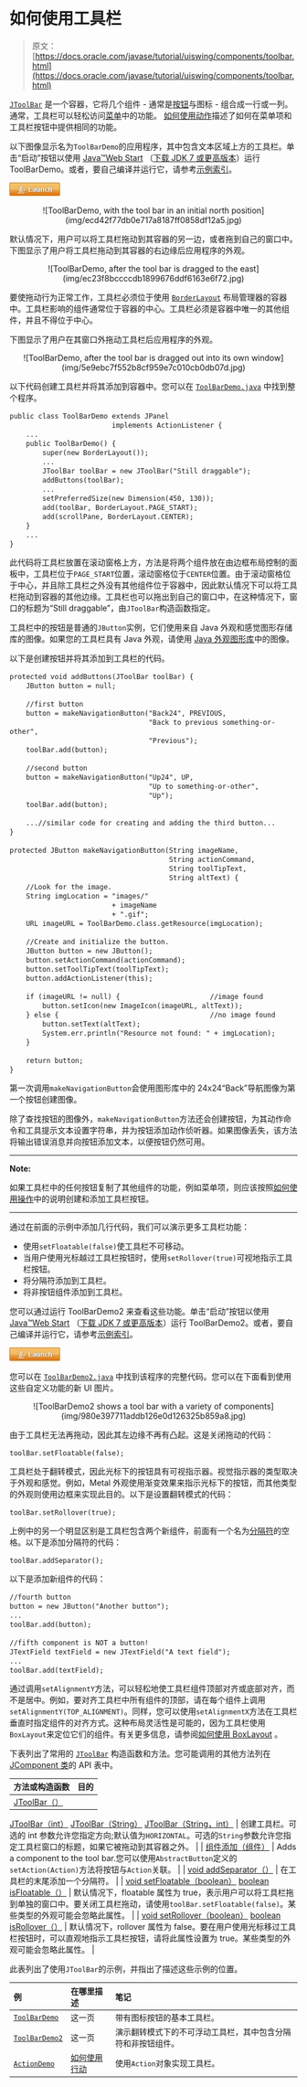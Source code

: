 # 如何使用工具栏

> 原文： [https://docs.oracle.com/javase/tutorial/uiswing/components/toolbar.html](https://docs.oracle.com/javase/tutorial/uiswing/components/toolbar.html)

[`JToolBar`](https://docs.oracle.com/javase/8/docs/api/javax/swing/JToolBar.html) 是一个容器，它将几个组件 - 通常是[按钮](button.html)与图标 - 组合成一行或一列。通常，工具栏可以轻松访问[菜单](menu.html)中的功能。 [如何使用动作](../misc/action.html)描述了如何在菜单项和工具栏按钮中提供相同的功能。

以下图像显示名为`ToolBarDemo`的应用程序，其中包含文本区域上方的工具栏。单击“启动”按钮以使用 [Java™Web Start](http://www.oracle.com/technetwork/java/javase/javawebstart/index.html) （[下载 JDK 7 或更高版本](http://www.oracle.com/technetwork/java/javase/downloads/index.html)）运行 ToolBarDemo。或者，要自己编译并运行它，请参考[示例索引](../examples/components/index.html#ToolBarDemo)。

[![Launches the ToolBarDemo Application](img/4707a69a17729d71c56b2bdbbb4cc61c.jpg)](https://docs.oracle.com/javase/tutorialJWS/samples/uiswing/ToolBarDemoProject/ToolBarDemo.jnlp)

<center>![ToolBarDemo, with the tool bar in an initial north position](img/ecd42f77db0e717a8187ff0858df12a5.jpg)</center>

默认情况下，用户可以将工具栏拖动到其容器的另一边，或者拖到自己的窗口中。下图显示了用户将工具栏拖动到其容器的右边缘后应用程序的外观。

<center>![ToolBarDemo, after the tool bar is dragged to the east](img/ec23f8bccccdb1899676ddf6163e6f72.jpg)</center>

要使拖动行为正常工作，工具栏必须位于使用 [`BorderLayout`](../layout/border.html) 布局管理器的容器中。工具栏影响的组件通常位于容器的中心。工具栏必须是容器中唯一的其他组件，并且不得位于中心。

下图显示了用户在其窗口外拖动工具栏后应用程序的外观。

<center>![ToolBarDemo, after the tool bar is dragged out into its own window](img/5e9ebc7f552b8cf959e7c010cb0db07d.jpg)</center>

以下代码创建工具栏并将其添加到容器中。您可以在 [`ToolBarDemo.java`](../examples/components/ToolBarDemoProject/src/components/ToolBarDemo.java) 中找到整个程序。

```
public class ToolBarDemo extends JPanel
                         implements ActionListener {
    ...
    public ToolBarDemo() {
        super(new BorderLayout());
        ...
        JToolBar toolBar = new JToolBar("Still draggable");
        addButtons(toolBar);
        ...
        setPreferredSize(new Dimension(450, 130));
        add(toolBar, BorderLayout.PAGE_START);
        add(scrollPane, BorderLayout.CENTER);
    }
    ...
}

```

此代码将工具栏放置在滚动窗格上方，方法是将两个组件放在由边框布局控制的面板中，工具栏位于`PAGE_START`位置，滚动窗格位于`CENTER`位置。由于滚动窗格位于中心，并且除工具栏之外没有其他组件位于容器中，因此默认情况下可以将工具栏拖动到容器的其他边缘。工具栏也可以拖出到自己的窗口中，在这种情况下，窗口的标题为“Still draggable”，由`JToolBar`构造函数指定。

工具栏中的按钮是普通的`JButton`实例，它们使用来自 Java 外观和感觉图形存储库的图像。如果您的工具栏具有 Java 外观，请使用 [Java 外观图形库](http://www.oracle.com/technetwork/java/index-138612.html)中的图像。

以下是创建按钮并将其添加到工具栏的代码。

```
protected void addButtons(JToolBar toolBar) {
    JButton button = null;

    //first button
    button = makeNavigationButton("Back24", PREVIOUS,
                                  "Back to previous something-or-other",
                                  "Previous");
    toolBar.add(button);

    //second button
    button = makeNavigationButton("Up24", UP,
                                  "Up to something-or-other",
                                  "Up");
    toolBar.add(button);

    ...//similar code for creating and adding the third button...
}

protected JButton makeNavigationButton(String imageName,
                                       String actionCommand,
                                       String toolTipText,
                                       String altText) {
    //Look for the image.
    String imgLocation = "images/"
                         + imageName
                         + ".gif";
    URL imageURL = ToolBarDemo.class.getResource(imgLocation);

    //Create and initialize the button.
    JButton button = new JButton();
    button.setActionCommand(actionCommand);
    button.setToolTipText(toolTipText);
    button.addActionListener(this);

    if (imageURL != null) {                      //image found
        button.setIcon(new ImageIcon(imageURL, altText));
    } else {                                     //no image found
        button.setText(altText);
        System.err.println("Resource not found: " + imgLocation);
    }

    return button;
}

```

第一次调用`makeNavigationButton`会使用图形库中的 24x24“Back”导航图像为第一个按钮创建图像。

除了查找按钮的图像外，`makeNavigationButton`方法还会创建按钮，为其动作命令和工具提示文本设置字符串，并为按钮添加动作侦听器。如果图像丢失，该方法将输出错误消息并向按钮添加文本，以便按钮仍然可用。

* * *

**Note:** 

如果工具栏中的任何按钮复制了其他组件的功能，例如菜单项，则应该按照[如何使用操作](../misc/action.html)中的说明创建和添加工具栏按钮。

* * *

通过在前面的示例中添加几行代码，我们可以演示更多工具栏功能：

*   使用`setFloatable(false)`使工具栏不可移动。
*   当用户使用光标越过工具栏按钮时，使用`setRollover(true)`可视地指示工具栏按钮。
*   将分隔符添加到工具栏。
*   将非按钮组件添加到工具栏。

您可以通过运行 ToolBarDemo2 来查看这些功能。单击“启动”按钮以使用 [Java™Web Start](http://www.oracle.com/technetwork/java/javase/javawebstart/index.html) （[下载 JDK 7 或更高版本](http://www.oracle.com/technetwork/java/javase/downloads/index.html)）运行 ToolBarDemo2。或者，要自己编译并运行它，请参考[示例索引](../examples/components/index.html#ToolBarDemo2)。

[![Launches the ToolBarDemo2 Application](img/4707a69a17729d71c56b2bdbbb4cc61c.jpg)](https://docs.oracle.com/javase/tutorialJWS/samples/uiswing/ToolBarDemo2Project/ToolBarDemo2.jnlp)

您可以在 [`ToolBarDemo2.java`](../examples/components/ToolBarDemo2Project/src/components/ToolBarDemo2.java) 中找到该程序的完整代码。您可以在下面看到使用这些自定义功能的新 UI 图片。

<center>![ToolBarDemo2 shows a tool bar with a variety of components](img/980e397711addb126e0d126325b859a8.jpg)</center>

由于工具栏无法再拖动，因此其左边缘不再有凸起。这是关闭拖动的代码：

```
toolBar.setFloatable(false);

```

工具栏处于翻转模式，因此光标下的按钮具有可视指示器。视觉指示器的类型取决于外观和感觉。例如，Metal 外观使用渐变效果来指示光标下的按钮，而其他类型的外观则使用边框来实现此目的。以下是设置翻转模式的代码：

```
toolBar.setRollover(true);

```

上例中的另一个明显区别是工具栏包含两个新组件，前面有一个名为[分隔符](separator.html)的空格。以下是添加分隔符的代码：

```
toolBar.addSeparator();

```

以下是添加新组件的代码：

```
//fourth button
button = new JButton("Another button");
...
toolBar.add(button);

//fifth component is NOT a button!
JTextField textField = new JTextField("A text field");
...
toolBar.add(textField);

```

通过调用`setAlignmentY`方法，可以轻松地使工具栏组件顶部对齐或底部对齐，而不是居中。例如，要对齐工具栏中所有组件的顶部，请在每个组件上调用`setAlignmentY(TOP_ALIGNMENT)`。同样，您可以使用`setAlignmentX`方法在工具栏垂直时指定组件的对齐方式。这种布局灵活性是可能的，因为工具栏使用`BoxLayout`来定位它们的组件。有关更多信息，请参阅[如何使用 BoxLayout](../layout/box.html) 。

下表列出了常用的 [`JToolBar`](https://docs.oracle.com/javase/8/docs/api/javax/swing/JToolBar.html) 构造函数和方法。您可能调用的其他方法列在 [JComponent 类](jcomponent.html)的 API 表中。

| 方法或构造函数 | 目的 |
| --- | --- |
| [JToolBar（）](https://docs.oracle.com/javase/8/docs/api/javax/swing/JToolBar.html#JToolBar--)
[JToolBar（int）](https://docs.oracle.com/javase/8/docs/api/javax/swing/JToolBar.html#JToolBar-int-)
[JToolBar（String）](https://docs.oracle.com/javase/8/docs/api/javax/swing/JToolBar.html#JToolBar-java.lang.String-)
[JToolBar（String，int）](https://docs.oracle.com/javase/8/docs/api/javax/swing/JToolBar.html#JToolBar-java.lang.String-int-) | 创建工具栏。可选的 int 参数允许您指定方向;默认值为`HORIZONTAL`。可选的`String`参数允许您指定工具栏窗口的标题，如果它被拖动到其容器之外。 |
| [组件添加（组件）](https://docs.oracle.com/javase/8/docs/api/java/awt/Container.html#add-java.awt.Component-) | Adds a component to the tool bar.您可以使用`AbstractButton`定义的`setAction(Action)`方法将按钮与`Action`关联。 |
| [void addSeparator（）](https://docs.oracle.com/javase/8/docs/api/javax/swing/JToolBar.html#addSeparator--) | 在工具栏的末尾添加一个分隔符。 |
| [void setFloatable（boolean）](https://docs.oracle.com/javase/8/docs/api/javax/swing/JToolBar.html#setFloatable-boolean-)
[boolean isFloatable（）](https://docs.oracle.com/javase/8/docs/api/javax/swing/JToolBar.html#isFloatable--) | 默认情况下，floatable 属性为 true，表示用户可以将工具栏拖到单独的窗口中。要关闭工具栏拖动，请使用`toolBar.setFloatable(false)`。某些类型的外观可能会忽略此属性。 |
| [void setRollover（boolean）](https://docs.oracle.com/javase/8/docs/api/javax/swing/JToolBar.html#setRollover-boolean-)
[boolean isRollover（）](https://docs.oracle.com/javase/8/docs/api/javax/swing/JToolBar.html#isRollover--) | 默认情况下，rollover 属性为 false。要在用户使用光标移过工具栏按钮时，可以直观地指示工具栏按钮，请将此属性设置为 true。某些类型的外观可能会忽略此属性。 |

此表列出了使用`JToolBar`的示例，并指出了描述这些示例的位置。

| 例 | 在哪里描述 | 笔记 |
| :-- | :-- | :-- |
| [`ToolBarDemo`](../examples/components/index.html#ToolBarDemo) | 这一页 | 带有图标按钮的基本工具栏。 |
| [`ToolBarDemo2`](../examples/components/index.html#ToolBarDemo2) | 这一页 | 演示翻转模式下的不可浮动工具栏，其中包含分隔符和非按钮组件。 |
| [`ActionDemo`](../examples/misc/index.html#ActionDemo) | [如何使用行动](../misc/action.html) | 使用`Action`对象实现工具栏。 |